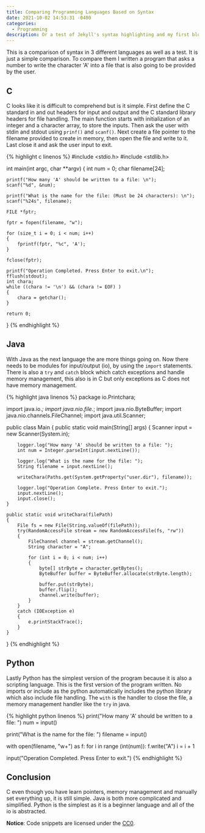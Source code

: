 ```yaml
---
title: Comparing Programming Languages Based on Syntax
date: 2021-10-02 14:53:31 -0400
categories:
  - Programming
description: Or a test of Jekyll's syntax highlighting and my first blog post.
---
```


This is a comparison of syntax in 3 different languages as well as a test. It
is just a simple comparison. To compare them I written a program that asks a
number to write the character 'A' into a file that is also going to be provided
by the user.

## C

C looks like it is difficult to comprehend but is it simple. First define the C
standard in and out headers for input and output and the C standard library
headers for file handling. The main function starts with initialization of an
integer and a character array, to store the inputs. Then ask the user with
stdin and stdout using `prinf()` and `scanf()`. Next create a file pointer to
the filename provided to create in memory, then open the file and write to it.
Last close it and ask the user input to exit.

<!-- markdownlint-disable MD018 MD022 MD025 -->
{% highlight c linenos %}
#include <stdio.h>
#include <stdlib.h>

int main(int argc, char **argv)
{
    int num = 0;
    char filename[24];

    printf("How many 'A' should be written to a file: \n");
    scanf("%d", &num);

    printf("What is the name for the file: (Must be 24 characters): \n");
    scanf("%24s", filename);

    FILE *fptr;

    fptr = fopen(filename, "w");

    for (size_t i = 0; i < num; i++)
    {
        fprintf(fptr, "%c", 'A');
    }

    fclose(fptr);

    printf("Operation Completed. Press Enter to exit.\n");
    fflush(stdout);
    int chara;
    while ((chara != '\n') && (chara != EOF) )
    {
        chara = getchar();
    }

    return 0;
}
{% endhighlight %}
<!-- markdownlint-restore -->

## Java

With Java as the next language the are more things going on. Now there needs to
be modules for input/output (io), by using the `import` statements. There is
also a `try` and `catch` block which catch exceptions and handle memory
management, this also is in C but only exceptions as C does not have memory
management.

{% highlight java linenos %}
package io.Printchara;

import java.io.*;
import java.nio.file.*;
import java.nio.ByteBuffer;
import java.nio.channels.FileChannel;
import java.util.Scanner;

public class Main
{
    public static void main(String[] args)
    {
        Scanner input = new Scanner(System.in);

        logger.log("How many 'A' should be written to a file: ");
        int num = Integer.parseInt(input.nextLine());

        logger.log("What is the name for the file: ");
        String filename = input.nextLine();

        writeChara(Paths.get(System.getProperty("user.dir"), filename));

        logger.log("Operation Complete. Press Enter to exit.");
        input.nextLine();
        input.close();
    }

    public static void writeChara(filePath)
    {
        File fs = new File(String.valueOf(filePath));
        try(RandomAccessFile stream = new RandomAccessFile(fs, "rw"))
        {
            FileChannel channel = stream.getChannel();
            String character = "A";

            for (int i = 0; i < num; i++)
            {
                byte[] strByte = character.getBytes();
                ByteBuffer buffer = ByteBuffer.allocate(strByte.length);

                buffer.put(strByte);
                buffer.flip();
                channel.write(buffer);
            }
        }
        catch (IOException e)
        {
            e.printStackTrace();
        }
    }
}
{% endhighlight %}

## Python

Lastly Python has the simplest version of the program because it is also a
scripting language. This is the first version of the program
written. No imports or include as the python automatically includes the
python library which also include file handling. The `with` is the handler to
close the file, a memory management handler like the `try` in java.

{% highlight python linenos %}
print("How many 'A' should be written to a file: ")
num = input()

print("What is the name for the file: ")
filename = input()

with open(filename, "w+") as f:
    for i in range (int(num)):
        f.write("A")
        i = i + 1

input("Operation Completed. Press Enter to exit.")
{% endhighlight %}

## Conclusion

C even though you have learn pointers, memory management and manually set
everything up, it is still simple. Java is both more complicated and simplified.
Python is the simplest as it is a beginner language and all of the io is
abstracted.

<p class="message">
<strong>Notice</strong>: Code snippets are licensed under the
<a href="https://creativecommons.org/publicdomain/zero/1.0/">CC0</a>.
</p>
